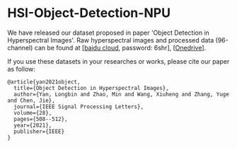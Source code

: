 # HSI-Object-Detection-NPU
We have released our dataset proposed in paper 'Object Detection in Hyperspectral Images'. 
Raw hyperspectral images and processed data (96-channel) can be found at [[baidu cloud]( https://pan.baidu.com/s/1mtXDJfU6M8F60GZinLam-w), password: 6shr],
[[Onedrive](https://mailnwpueducn-my.sharepoint.com/:u:/g/personal/yanlongbin_mail_nwpu_edu_cn/ERsB07TPh8RGrNpsgIejn38B0rmwzJEBgLmL5hzwvYlV7g?e=Upk6iW)].

If you use these datasets in your researches or works, please cite our paper as follow:

```
@article{yan2021object,
  title={Object Detection in Hyperspectral Images},
  author={Yan, Longbin and Zhao, Min and Wang, Xiuheng and Zhang, Yuge and Chen, Jie},
  journal={IEEE Signal Processing Letters},
  volume={28},
  pages={508--512},
  year={2021},
  publisher={IEEE}
}
```
